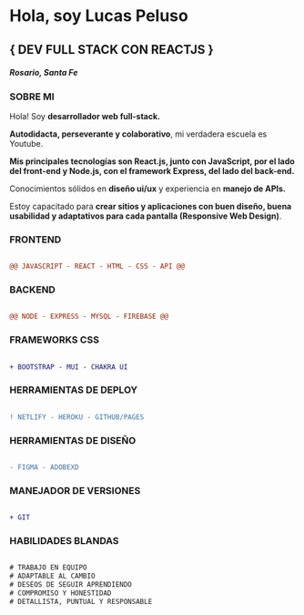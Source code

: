 <h1>Hola, soy Lucas Peluso</h1>

<h2> { DEV FULL STACK CON REACTJS } </h2>

<h5>Rosario, Santa Fe</h5>

<h3>SOBRE MI</h3>

<p>Hola! Soy <b>desarrollador web full-stack.</b></p>

<p><b>Autodidacta, perseverante y colaborativo</b>, mi verdadera escuela es Youtube.</p>

<p><b>Mis principales tecnologías son React.js, junto con JavaScript, por el lado del front-end y Node.js, con el framework Express, del lado del back-end.</b></p>

<p>Conocimientos sólidos en <b>diseño ui/ux</b> y experiencia en <b>manejo de APIs.</b></p>

<p>Estoy capacitado para <b>crear sitios y aplicaciones con buen diseño, buena usabilidad y adaptativos para cada pantalla (Responsive Web Design)</b>.</p>

<h3>FRONTEND</h3>

```diff

@@ JAVASCRIPT - REACT - HTML - CSS - API @@

```

<h3>BACKEND</h3>

```diff

@@ NODE - EXPRESS - MYSQL - FIREBASE @@

```

<h3>FRAMEWORKS CSS</h3>

```diff

+ BOOTSTRAP - MUI - CHAKRA UI

```

<h3>HERRAMIENTAS DE DEPLOY</h3>

```diff

! NETLIFY - HEROKU - GITHUB/PAGES

```

<h3>HERRAMIENTAS DE DISEÑO</h3>

```diff

- FIGMA - ADOBEXD

```

<h3>MANEJADOR DE VERSIONES</h3>

```diff

+ GIT

```

<h3>HABILIDADES BLANDAS</h3>

```diff

# TRABAJO EN EQUIPO
# ADAPTABLE AL CAMBIO
# DESEOS DE SEGUIR APRENDIENDO
# COMPROMISO Y HONESTIDAD
# DETALLISTA, PUNTUAL Y RESPONSABLE

```
